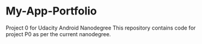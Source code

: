 # My-App-Portfolio
Project 0 for Udacity Android Nanodegree
This repository contains code for project P0 as per the current nanodegree.

